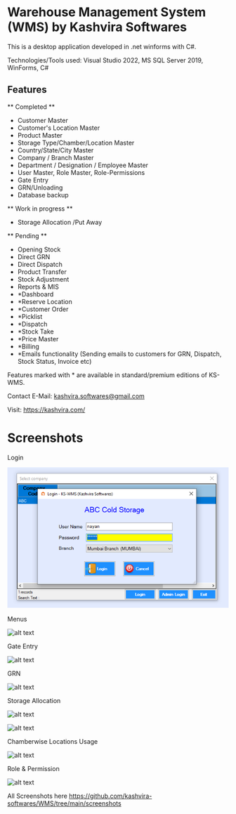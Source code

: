 # Warehouse Management System (WMS) by Kashvira Softwares

This is a desktop application developed in .net winforms with C#.

Technologies/Tools used: Visual Studio 2022, MS SQL Server 2019, WinForms, C#

Features
--------
** Completed **
- Customer Master 
- Customer's Location Master
- Product Master 
- Storage Type/Chamber/Location Master 
- Country/State/City Master
- Company / Branch Master
- Department / Designation / Employee Master
- User Master, Role Master, Role-Permissions
- Gate Entry 
- GRN/Unloading 
- Database backup

** Work in progress **
- Storage Allocation /Put Away

** Pending **
- Opening Stock
- Direct GRN
- Direct Dispatch
- Product Transfer
- Stock Adjustment
- Reports & MIS
- *Dashboard
- *Reserve Location
- *Customer Order 
- *Picklist 
- *Dispatch 
- *Stock Take
- *Price Master
- *Billing
- *Emails functionality (Sending emails to customers for GRN, Dispatch, Stock Status, Invoice etc)


Features marked with * are available in standard/premium editions of KS-WMS.

Contact E-Mail: kashvira.softwares@gmail.com

Visit: https://kashvira.com/


# Screenshots

Login

![alt text](https://github.com/kashvira-softwares/WMS/blob/main/screenshots/login.PNG?raw=true)

Menus

![alt text](https://github.com/kashvira-softwares/KS-WMS/blob/main/screenshots/menus.PNG?raw=true)

Gate Entry

![alt text](https://github.com/kashvira-softwares/KS-WMS/blob/main/screenshots/add_gate_entry.PNG?raw=true)

GRN

![alt text](https://github.com/kashvira-softwares/KS-WMS/blob/main/screenshots/add_grn.PNG?raw=true)

Storage Allocation

![alt text](https://github.com/kashvira-softwares/KS-WMS/blob/main/screenshots/add_storage_allocation.PNG?raw=true)

![alt text](https://github.com/kashvira-softwares/KS-WMS/blob/main/screenshots/storage_locations_selection.PNG?raw=true)


Chamberwise Locations Usage

![alt text](https://github.com/kashvira-softwares/KS-WMS/blob/main/screenshots/locations_usage.PNG?raw=true)


Role & Permission

![alt text](https://github.com/kashvira-softwares/KS-WMS/blob/main/screenshots/add_role.PNG?raw=true)

All Screenshots here
https://github.com/kashvira-softwares/WMS/tree/main/screenshots